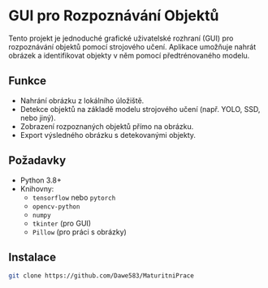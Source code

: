 # GUI pro Rozpoznávání Objektů

Tento projekt je jednoduché grafické uživatelské rozhraní (GUI) pro rozpoznávání objektů pomocí strojového učení. Aplikace umožňuje nahrát obrázek a identifikovat objekty v něm pomocí předtrénovaného modelu.

## Funkce

- Nahrání obrázku z lokálního úložiště.
- Detekce objektů na základě modelu strojového učení (např. YOLO, SSD, nebo jiný).
- Zobrazení rozpoznaných objektů přímo na obrázku.
- Export výsledného obrázku s detekovanými objekty.

## Požadavky

- Python 3.8+
- Knihovny:
  - `tensorflow` nebo `pytorch`
  - `opencv-python`
  - `numpy`
  - `tkinter` (pro GUI)
  - `Pillow` (pro práci s obrázky)

## Instalace
````bash
git clone https://github.com/Dawe583/MaturitniPrace

